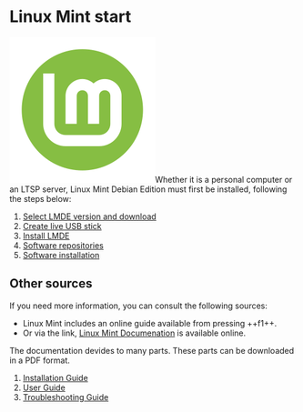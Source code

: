 # Linux Mint start

![](../assets/lmde.png#right-icon)Whether it is a personal computer or an LTSP server, Linux Mint Debian Edition must first be installed, following the steps below:

1. [Select LMDE version and download](download.md)
2. [Create live USB stick](liveusb.md)
3. [Install LMDE](installation.md)
4. [Software repositories](repositories.md)
5. [Software installation](software.md)

## Other sources

If you need more information, you can consult the following sources:

- Linux Mint includes an online guide available from pressing ++f1++.
- Or via the link, [Linux Mint Documenation](https://linuxmint.com/documentation.php) is available online.

The documentation devides to many parts. These parts can be downloaded in a PDF format.

1. [Installation Guide](https://linuxmint-installation-guide.readthedocs.io/en/latest/)
2. [User Guide](https://linuxmint-user-guide.readthedocs.io/en/latest/)
3. [Troubleshooting Guide](https://linuxmint-troubleshooting-guide.readthedocs.io/en/latest/)
